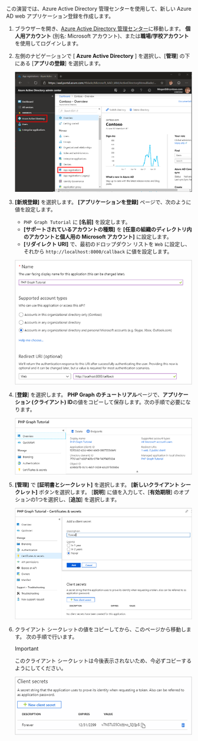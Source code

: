 <!-- markdownlint-disable MD002 MD041 -->

この演習では、Azure Active Directory 管理センターを使用して、新しい Azure AD web アプリケーション登録を作成します。

1. ブラウザーを開き、[Azure Active Directory 管理センター](https://aad.portal.azure.com)に移動します。 **個人用アカウント** (別名: Microsoft アカウント)、または**職場/学校アカウント**を使用してログインします。

1. 左側のナビゲーションで [ **Azure Active Directory** ] を選択し、[**管理**] の下にある [**アプリの登録**] を選択します。

    ![アプリの登録のスクリーンショット ](./images/aad-portal-app-registrations.png)

1. **[新規登録]** を選択します。 **[アプリケーションを登録]** ページで、次のように値を設定します。

    - `PHP Graph Tutorial` に **[名前]** を設定します。
    - **[サポートされているアカウントの種類]** を **[任意の組織のディレクトリ内のアカウントと個人用の Microsoft アカウント]** に設定します。
    - **[リダイレクト URI]** で、最初のドロップダウン リストを `Web` に設定し、それから `http://localhost:8000/callback` に値を設定します。

    ![[アプリケーションの登録] ページのスクリーンショット](./images/aad-register-an-app.png)

1. [**登録**] を選択します。 **PHP Graph のチュートリアル**ページで、**アプリケーション (クライアント) ID**の値をコピーして保存します。次の手順で必要になります。

    ![新しいアプリの登録のアプリケーション ID のスクリーンショット](./images/aad-application-id.png)

1. **[管理]** で **[証明書とシークレット]** を選択します。 **[新しいクライアント シークレット]** ボタンを選択します。 [**説明**] に値を入力して、[**有効期限**] のオプションの1つを選択し、[**追加**] を選択します。

    ![[クライアントシークレットの追加] ダイアログのスクリーンショット](./images/aad-new-client-secret.png)

1. クライアント シークレットの値をコピーしてから、このページから移動します。 次の手順で行います。

    > [!IMPORTANT]
    > このクライアント シークレットは今後表示されないため、今必ずコピーするようにしてください。

    ![新しく追加されたクライアントシークレットのスクリーンショット](./images/aad-copy-client-secret.png)
